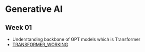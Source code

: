 # Generative AI

## Week 01
- Understanding backbone of GPT models which is Transformer 
- [TRANSFORMER_WORKING](https://gauravdevopsblog.hashnode.dev/decoding-ai-jargons)